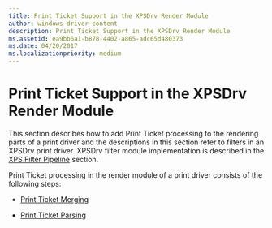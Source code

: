 ```yaml
---
title: Print Ticket Support in the XPSDrv Render Module
author: windows-driver-content
description: Print Ticket Support in the XPSDrv Render Module
ms.assetid: ea9bb6a1-b878-4402-a865-adc65d480373
ms.date: 04/20/2017
ms.localizationpriority: medium
---
```


# Print Ticket Support in the XPSDrv Render Module


This section describes how to add Print Ticket processing to the rendering parts of a print driver and the descriptions in this section refer to filters in an XPSDrv print driver. XPSDrv filter module implementation is described in the [XPS Filter Pipeline](xpsdrv-printer-driver.md) section.

Print Ticket processing in the render module of a print driver consists of the following steps:

-   [Print Ticket Merging](print-ticket-merging.md)

-   [Print Ticket Parsing](print-ticket-parsing.md)

 

 




